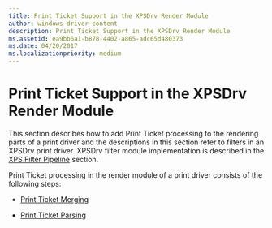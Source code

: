 ```yaml
---
title: Print Ticket Support in the XPSDrv Render Module
author: windows-driver-content
description: Print Ticket Support in the XPSDrv Render Module
ms.assetid: ea9bb6a1-b878-4402-a865-adc65d480373
ms.date: 04/20/2017
ms.localizationpriority: medium
---
```


# Print Ticket Support in the XPSDrv Render Module


This section describes how to add Print Ticket processing to the rendering parts of a print driver and the descriptions in this section refer to filters in an XPSDrv print driver. XPSDrv filter module implementation is described in the [XPS Filter Pipeline](xpsdrv-printer-driver.md) section.

Print Ticket processing in the render module of a print driver consists of the following steps:

-   [Print Ticket Merging](print-ticket-merging.md)

-   [Print Ticket Parsing](print-ticket-parsing.md)

 

 




